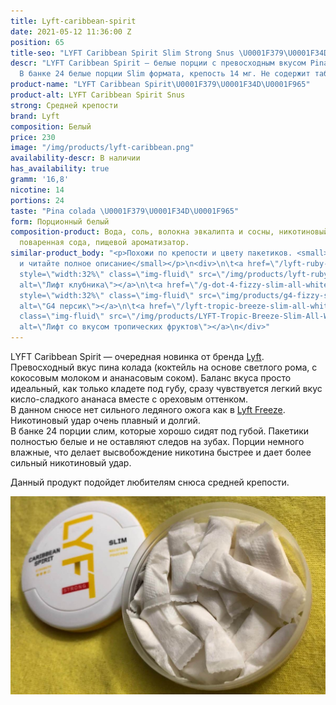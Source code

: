 ```yaml
---
title: Lyft-caribbean-spirit
date: 2021-05-12 11:36:00 Z
position: 65
title-seo: "LYFT Caribbean Spirit Slim Strong Snus \U0001F379\U0001F34D\U0001F965"
descr: "LYFT Caribbean Spirit — белые порции с превосходным вкусом Pina colada \U0001F379\U0001F34D\U0001F965.
  В банке 24 белые порции Slim формата, крепость 14 мг. Не содержит табака."
product-name: "LYFT Caribbean Spirit\U0001F379\U0001F34D\U0001F965"
product-alt: LYFT Caribbean Spirit Snus
strong: Средней крепости
brand: Lyft
composition: Белый
price: 230
image: "/img/products/lyft-caribbean.png"
availability-descr: В наличии
has_availability: true
gramm: '16,8'
nicotine: 14
portions: 24
taste: "Pina colada \U0001F379\U0001F34D\U0001F965"
form: Порционный белый
composition-product: Вода, соль, волокна эвкалипта и сосны, никотиновый экстракт,
  поваренная сода, пищевой ароматизатор.
similar-product_body: "<p>Похожи по крепости и цвету пакетиков. <small>Жмите на картинки
  и читайте полное описание</small></p>\n<div>\n\t<a href=\"/lyft-ruby-berry\"><img
  style=\"width:32%\" class=\"img-fluid\" src=\"/img/products/lyft-ruby-berry-slim-all-white.jpg\"
  alt=\"Лифт клубника\"></a>\n\t<a href=\"/g-dot-4-fizzy-slim-all-white-portion\"><img
  style=\"width:32%\" class=\"img-fluid\" src=\"img/products/g4-fizzy-slim-all-white.png\"
  alt=\"G4 персик\"></a>\n\t<a href=\"/lyft-tropic-breeze-slim-all-white\"><img style=\"width:32%\"
  class=\"img-fluid\" src=\"/img/products/LYFT-Tropic-Breeze-Slim-All-White.jpg\"
  alt=\"Лифт со вкусом тропических фруктов\"></a>\n</div>"
---
```


LYFT Caribbean Spirit — очередная новинка от бренда [Lyft](/lyft).
Превосходный вкус пина колада (коктейль на основе светлого рома, с кокосовым молоком и ананасовым соком). Баланс вкуса просто идеальный, как только кладете под губу, сразу чувствуется легкий вкус кисло-сладкого ананаса вместе с ореховым оттенком.<br>
В данном снюсе нет сильного ледяного ожога как в [Lyft Freeze](/lyft-x-strong-freeze-slim-white). Никотиновый удар очень плавный и долгий.<br>
В банке 24 порции слим, которые хорошо сидят под губой. Пакетики полностью белые и не оставляют следов на зубах. Порции немного влажные, что делает высвобождение никотина быстрее и дает более сильный никотиновый удар.

Данный продукт подойдет любителям снюса средней крепости.
<div class="mb-3">
<img class="img-fluid" src="/img/products/lyft/lyft-carribean-open.jpg" alt="Snus Lyft Carribean открытый">
</div>
